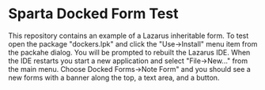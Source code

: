 # Sparta Docked Form Test
This repository contains an example of a Lazarus inheritable form. To test open the package "dockers.lpk" and click the "Use->Install" menu item from the packahe dialog. You will be prompted to rebuilt the Lazarus IDE. When the IDE restarts you start a new application and select "File->New..." from the main menu. Choose Docked Forms->Note Form" and you should see a new forms with a banner along the top, a text area, and a button.
